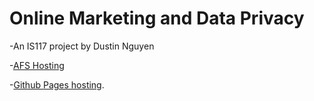 # Online Marketing and Data Privacy
-An IS117 project by Dustin Nguyen

-[AFS Hosting](https://web.njit.edu/~dn236/IS117/Online-Marketing-and-Data-Privacy/docs/index.html)

-[Github Pages hosting](https://dpn418.github.io/Online-Marketing-and-Data-Privacy/.).

